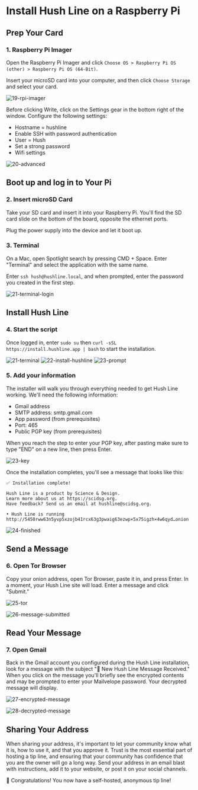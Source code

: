 # Install Hush Line on a Raspberry Pi

## Prep Your Card

### 1. Raspberry Pi Imager
Open the Raspberry Pi Imager and click `Choose OS > Raspberry Pi OS (other) > Raspberry Pi OS (64-Bit)`.

Insert your microSD card into your computer, and then click `Choose Storage` and select your card.

![19-rpi-imager](https://github.com/scidsg/project-info/assets/28545431/4a05a403-45c8-4a70-be4a-78aac27fea0c)

Before clicking Write, click on the Settings gear in the bottom right of the window. Configure the following settings:

- Hostname = hushline
- Enable SSH with password authentication
- User = Hush
- Set a strong password
- Wifi settings

![20-advanced](https://github.com/scidsg/project-info/assets/28545431/46a822c8-bf5e-40c0-9c45-fcbc19a1c9ad)

## Boot up and log in to Your Pi

### 2. Insert microSD Card

Take your SD card and insert it into your Raspberry Pi. You'll find the SD card slide on the bottom of the board, opposite the ethernet ports.

Plug the power supply into the device and let it boot up.

### 3. Terminal

On a Mac, open Spotlight search by pressing CMD + Space. Enter "Terminal" and select the application with the same name. 

Enter `ssh hush@hushline.local`, and when prompted, enter the password you created in the first step.

![21-terminal-login](https://github.com/scidsg/project-info/assets/28545431/013192bc-3046-40ce-8335-7021d562a64c)

## Install Hush Line

### 4. Start the script

Once logged in, enter `sudo su` then `curl -sSL https://install.hushline.app | bash` to start the installation.

![21-terminal](https://github.com/scidsg/project-info/assets/28545431/e2729634-6ee7-42bd-8736-d10ef1c4896c)
![22-install-hushline](https://github.com/scidsg/project-info/assets/28545431/1c4b9fa3-758f-4305-ad98-335d761ba508)
![23-prompt](https://github.com/scidsg/project-info/assets/28545431/ed5bf0d1-5a0b-4fa8-8bfa-870504dfc271)

### 5. Add your information

The installer will walk you through everything needed to get Hush Line working. We'll need the following information:

- Gmail address
- SMTP address: smtp.gmail.com
- App password (from prerequisites)
- Port: 465
- Public PGP key (from prerequisites)

When you reach the step to enter your PGP key, after pasting make sure to type "END" on a new line, then press Enter.

![23-key](https://github.com/scidsg/project-info/assets/28545431/920453e9-8bf9-4a40-bb1c-b9f2be095519)

Once the installation completes, you'll see a message that looks like this:
```
✅ Installation complete!

Hush Line is a product by Science & Design.
Learn more about us at https://scidsg.org.
Have feedback? Send us an email at hushline@scidsg.org.

• Hush Line is running
http://5450rww63n5yvp5xzojb41rcx63g3pwaig63ezwp×5x75igzh×4w6qyd…onion
```

![24-finished](https://github.com/scidsg/project-info/assets/28545431/63625c47-a4cf-4195-ba6a-3930c4592fbb)

## Send a Message

### 6. Open Tor Browser

Copy your onion address, open Tor Browser, paste it in, and press Enter. In a moment, your Hush Line site will load. Enter a message and click "Submit."

![25-tor](https://github.com/scidsg/project-info/assets/28545431/0ecdc349-464d-4707-bd79-1551ddda3777)

![26-message-submitted](https://github.com/scidsg/project-info/assets/28545431/38dbf8d1-da2f-4620-855c-f76392617d85)

## Read Your Message

### 7. Open Gmail

Back in the Gmail account you configured during the Hush Line installation, look for a message with the subject "🤫 New Hush Line Message Received." When you click on the message you'll briefly see the encrypted contents and may be prompted to enter your Mailvelope password. Your decrypted message will display.

![27-encrypted-message](https://github.com/scidsg/project-info/assets/28545431/a715443d-9843-497b-9200-6d8cd1f1f898)

![28-decrypted-message](https://github.com/scidsg/project-info/assets/28545431/928e6e02-886f-4098-972c-11b30159f399)

## Sharing Your Address

When sharing your address, it's important to let your community know what it is, how to use it, and that you approve it. Trust is the most essential part of hosting a tip line, and ensuring that your community has confidence that you are the owner will go a long way. Send your address in an email blast with instructions, add it to your website, or post it on your social channels. 

🎉 Congratulations! You now have a self-hosted, anonymous tip line! 
